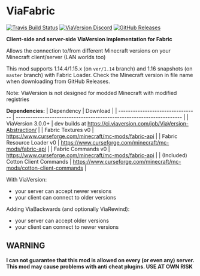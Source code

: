 # ViaFabric
[![Travis Build Status](https://travis-ci.com/ViaVersion/ViaFabric.svg?branch=master)](https://travis-ci.com/ViaVersion/ViaFabric)
[![ViaVersion Discord](https://img.shields.io/badge/chat-on%20discord-blue.svg)](https://viaversion.com/discord)
[![GitHub Releases](https://img.shields.io/github/downloads/ViaVersion/ViaFabric/total)](https://github.com/ViaVersion/ViaFabric/releases)

**Client-side and server-side ViaVersion implementation for Fabric**

Allows the connection to/from different Minecraft versions on your Minecraft client/server (LAN worlds too)

This mod supports 1.14.4/1.15.x (on `ver/1.14` branch) and 1.16 snapshots (on `master` branch) with Fabric Loader. Check the Minecraft version in file name when downloading from GitHub Releases.

Note: ViaVersion is not designed for modded Minecraft with modified registries


**Dependencies:**
| Dependency                        | Download                                                              |
| --------------------------------- | --------------------------------------------------------------------- |
| ViaVersion 3.0.0+                 | dev builds at https://ci.viaversion.com/job/ViaVersion-Abstraction/   |
| Fabric Textures v0                | https://www.curseforge.com/minecraft/mc-mods/fabric-api               |
| Fabric Resource Loader v0         | https://www.curseforge.com/minecraft/mc-mods/fabric-api               |
| Fabric Commands v0                | https://www.curseforge.com/minecraft/mc-mods/fabric-api               |
| (Included) Cotton Client Commands | https://www.curseforge.com/minecraft/mc-mods/cotton-client-commands   |


With ViaVersion:
- your server can accept newer versions
- your client can connect to older versions


Adding ViaBackwards (and optionally ViaRewind):
- your server can accept older versions
- your client can connect to newer versions

## WARNING
**I can not guarantee that this mod is allowed on every (or even any) server. This mod may cause problems with anti cheat plugins. USE AT OWN RISK**
